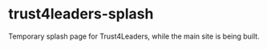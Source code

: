 # trust4leaders-splash
Temporary splash page for Trust4Leaders, while the main site is being built. 
